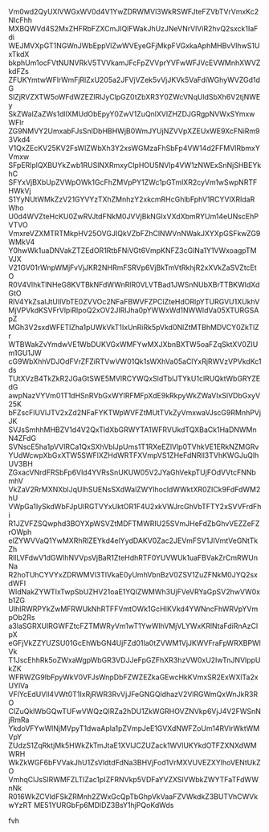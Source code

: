 Vm0wd2QyUXlVWGxWV0d4V1YwZDRWMVl3WkRSWFJteFZVbTVrVmxKc2NIcFhh
MXBQWVd4S2MxZHFRbFZXCmJIQlFWakJhUzJNeVNrVlViR2hvQ2sxck1IaFdi
WEJMVXpGT1NGWnJWbEppVlZwWVEyeGFjMkpFVGxkaAphMHBvVlhwS1UxTkdX
bkphUm1ocFVtNUNVRkV5TVVkamJFcFpZVVprYVFwWFJVcEVWMnhXWVZkdFZs
ZFUKYmtwWFlrWmFjRlZxU205a2JFVjVZek5vVjJKVk5VaFdiWGhyWVZGd1dG
SlZjRVZXTW5oWFdWZEZlRlJyClpGZ0tZbXR3Y0ZWcVNqUldSbXh6V2tjNWEy
SkZWalZaZWs1dllXMUdObEpyY0ZwV1ZuQnlXVlZHZDJGRgpNVWxSYmxwWFlr
ZG9NMVY2UmxabFJsSnlDbHBHWjB0WmJYUjNZVVpXZEUxWE9XcFNiRm93Vkd4
V1QxZEcKV25KV2FsWlZWbXh3Y2xsWGMzaFhSbFp4VW14d2FFMVlRbmxYVmxw
SFpERlplQXBUYkZwb1RUSlNXRmxyClpHOU5NVlp4VW1zNWExSnNjSHBEYkhC
SFYxVjBXbUpZVWpOWk1GcFhZMVpPY1ZWc1pGTmlXR2cyVm1wSwpNRTFHWkVj
S1YyNUtWMkZzV21GYVYzTXhZMnhzY2xkcmRHcGhlbFphV1RCYVlXRldaRWho
U0d4WVZteHcKU0ZwRVJtdFNkM0JVVjBkNGIxVXdXbmRYUm14eUNscEhPVTVO
VmxreVZXMTRTMkpHV25OVGJIQkVZbFZhClNWVnNWakJXYXpGSFkwZG9WMkV4
Y0hwWk1uaDNVakZTZEdOR1RtbFNiVGt6VmpKNFZ3cGlNa1Y1VWxoagpTMVJX
V21GV01rWnpWMjFvVjJKR2NHRmFSRVp6VjBkTmVtRkhjR2xXVkZaSVZtcEtO
R0V4VlhkTlNHeG8KVTBkNFdWWnRlR0VLVTBad1JWSnNUbXBrTTBKWldXdGtO
RlV4YkZsalJtUllVbTE0ZVVOc2NFaFBWVFZPClZteHdORlpYTURGVU1XUkhV
MjVPVkdKSVFrVlpiRlpoQ2xOV2JIRlJha0pYWWxWd1NWWldVa05XTURGSApZ
MGh3V2sxdWFETlZha1pUWkVkT1IxUnRiRk5pVkd0NlZtMTBhMDVCY0ZkTlZr
WTBWakZvYmdwVE1WbDUKVGxWMFYwMXJXbnBXTW5oaFZqSktXV0ZIUm1GU1JW
cG9WbXhhVDJOdFVrZFZiRTVwVW01Qk1sWXhVa05aClYxRjRWVzVPVkdKc1ds
TUtXVzB4TkZkR2JGaGtSWE5MVlRCYWQxSldTblJTYkU1clRUQktWbGRYZEdG
awpNazVYVm01T1dHSnRVbGxWYlRFMFpXdE9kRkpyWkZWaVIxSlVDbGxyV25K
bFZscFlUVlJTV2xZd2NFaFYKTWpWVFZtMUtTVkZyVmxwaVJscG9RMnhPVjJK
SVJsSmhhMHBZV1d4V2QxTldXbGRWYTA1WFRVUkdTQXBaCk1HaDNWMnN4ZFdG
SVNscE5ha1pVVlRCa1QxSXhVblJpUms1T1RXeEZlVlp0TVhkVE1ERkNZMGRv
YUdWcwpXbGxXTW5SWFlXZHdWRTFXVmpVS1ZHeFdNRll3TVhKWGJuQlhUV3BH
ZGxacVNrdFRSbFp6Vld4YVRsSnUKUW05V2JYaGhVekpTUjFOdVVtcFNNbmhV
VkZaV2RrMXNXblJqUlhSUENsSXdWalZWYlhocldWWktXR0ZICk9FdFdWM2hU
VWpGa1IySkdWbFJpUlRGTVYxUktOR1F4U2xkVWJrcGhVbTFTY2xSVVFrdFhi
R1JZVFZSQwphd3BOYXpWSVZtMDFTMWRIU25SVmJHeFdZbGhvVEZZeFZrOWph
elZYWVVaQ1YwMXRhRlZEYkd4elYydDAKV0Zac2JEVmFSV1JIVmtVeGNtTkZh
RllLVFdwV1dGWlhNVVpsVjBaR1ZteHdhRTF0YUVWUk1uaFBVakZrCmRWUnNa
R2hoTUhCYVYxZDRWMVl3TlVkaE0yUmhVbnBzV0ZSV1ZuZFNkM0JYQ2sxdWFI
WldNakZYWTIxTwpSbUZHV21oaE1YQlZWMWh3UjFVeVRYaGpSV2hwVW0xb1ZG
UlhlRWRPYkZwMFRWUkNhRTFFVmtOWk1GcHIKVkd4YWNncFhWRVpYVmpOb2Rs
a3laSGRXUlRGWFZtcFZTMWRyVm1wT1YwWlhVMjVLYWxKRlNtaFdiRnAzClpX
eGFjVkZZYUZSU01GcEhWbGN4UjFZd01Ia0tZVWM1VjJKWVFraFpWRXBPWlVk
T1JscEhhRk5oZWxaWgpWbGR3VDJJeFpGZFhXR3hzVW0xU2IwTnJNVlppUkZK
WFRWZG9lbFpyWkV0VFJsWnpDbFZWZEZkaGEwcHkKVmxSR2ExWXlTa2xUYlVa
VFlYcEdUVll4VWt0T1IxRjRWR3RvVjJFeGNGQldhazV2VlRGWmQxWnJkR3RO
ClZuQklWbGQwTUFwVWQzQlRZa2hDU1ZkWGRHOVZNVkp6VjJ4V2FWSnNjRmRa
YkdoVFYwWlNjMVpyT1dwaApla1pZVmpJeE1GVXdNWFZoUm14RVlrWktWMVpY
ZUdzS1ZqRktjMk5HWkZkTmJtaE1XVlJCZUZack1WVlUKYkdOTFZXNXdWMWRH
WkZkWGF6bFVVakJhU1ZsVldtdFdNa3BHVjFod1VrMXVUVEZXYlhoVENtUkZO
VmhqClJsSlRWMFZLTlZac1pIZFRNVkp5VDFaYVZXSlVWbkZWYTFaTFdWWnNk
R016WkZCVldFSkZRMnh2ZWxGcQpTbGhpVkVaaFZVWkdkZ3BUTVhCWVkwYzRT
ME51YURGbFp6MDlDZ3BsY1hjPQoKdWds

fvh
